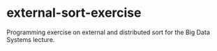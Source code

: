 # external-sort-exercise
Programming exercise on external and distributed sort for the Big Data Systems lecture.
